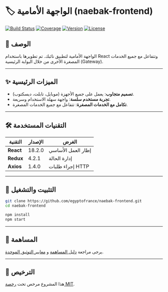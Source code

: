 # 🏷️ الواجهة الأمامية (naebak-frontend)

[![Build Status](https://img.shields.io/badge/build-passing-brightgreen)](https://github.com/egyptofrance/naebak-frontend/actions)
[![Coverage](https://img.shields.io/badge/coverage-N/A-lightgrey)](https://github.com/egyptofrance/naebak-frontend)
[![Version](https://img.shields.io/badge/version-0.5.0-blue)](https://github.com/egyptofrance/naebak-frontend/releases)
[![License](https://img.shields.io/badge/license-MIT-yellow)](LICENSE)

## 📝 الوصف

الواجهة الأمامية لتطبيق نائبك. تم تطويرها باستخدام React وتتفاعل مع جميع الخدمات المصغرة الأخرى من خلال البوابة الرئيسية (Gateway).

---

## ✨ الميزات الرئيسية

- **تصميم متجاوب**: يعمل على جميع الأجهزة (موبايل، تابلت، ديسكتوب).
- **تجربة مستخدم سلسة**: واجهة سهلة الاستخدام وسريعة.
- **تكامل مع الخدمات المصغرة**: تتفاعل مع جميع الخدمات المصغرة.

---

## 🛠️ التقنيات المستخدمة

| التقنية | الإصدار | الغرض |
|---------|---------|-------|
| **React** | 18.2.0 | إطار العمل الأساسي |
| **Redux** | 4.2.1 | إدارة الحالة |
| **Axios** | 1.4.0 | إجراء طلبات HTTP |

---

## 🚀 التثبيت والتشغيل

```bash
git clone https://github.com/egyptofrance/naebak-frontend.git
cd naebak-frontend

npm install
npm start
```

---

## 🤝 المساهمة

يرجى مراجعة [دليل المساهمة](CONTRIBUTING.md) و [معايير التوثيق الموحدة](../../naebak-almakhzan/DOCUMENTATION_STANDARDS.md).

---

## 📄 الترخيص

هذا المشروع مرخص تحت [رخصة MIT](LICENSE).

